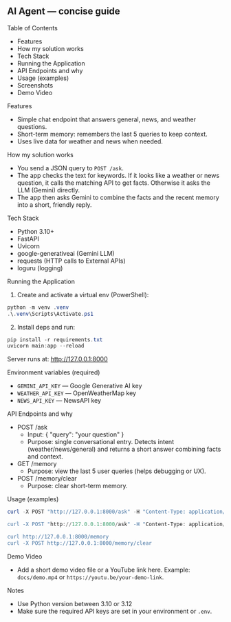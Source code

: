 ## AI Agent — concise guide

Table of Contents
- Features
- How my solution works
- Tech Stack
- Running the Application
- API Endpoints and why
- Usage (examples)
- Screenshots
- Demo Video

Features
- Simple chat endpoint that answers general, news, and weather questions.
- Short-term memory: remembers the last 5 queries to keep context.
- Uses live data for weather and news when needed.

How my solution works
- You send a JSON query to `POST /ask`.
- The app checks the text for keywords. If it looks like a weather or news question, it calls the matching API to get facts. Otherwise it asks the LLM (Gemini) directly.
- The app then asks Gemini to combine the facts and the recent memory into a short, friendly reply.

Tech Stack
- Python 3.10+
- FastAPI 
- Uvicorn 
- google-generativeai (Gemini LLM)
- requests (HTTP calls to External APIs)
- loguru (logging)

Running the Application
1. Create and activate a virtual env (PowerShell):
```powershell
python -m venv .venv
.\.venv\Scripts\Activate.ps1
```
2. Install deps and run:
```powershell
pip install -r requirements.txt
uvicorn main:app --reload
```
Server runs at: http://127.0.0.1:8000

Environment variables (required)
- `GEMINI_API_KEY` — Google Generative AI key
- `WEATHER_API_KEY` — OpenWeatherMap key
- `NEWS_API_KEY` — NewsAPI key

API Endpoints and why
- POST /ask
	- Input: { "query": "your question" }
	- Purpose: single conversational entry. Detects intent (weather/news/general) and returns a short answer combining facts and context.
- GET /memory
	- Purpose: view the last 5 user queries (helps debugging or UX).
- POST /memory/clear
	- Purpose: clear short-term memory.

Usage (examples)
```powershell
curl -X POST "http://127.0.0.1:8000/ask" -H "Content-Type: application/json" -d '{"query":"What's the weather in London today?"}'

curl -X POST "http://127.0.0.1:8000/ask" -H "Content-Type: application/json" -d '{"query":"Latest news about bitcoin"}'

curl http://127.0.0.1:8000/memory
curl -X POST http://127.0.0.1:8000/memory/clear
```

Demo Video
- Add a short demo video file or a YouTube link here. Example: `docs/demo.mp4` or `https://youtu.be/your-demo-link`.

Notes
- Use Python version between 3.10 or 3.12
- Make sure the required API keys are set in your environment or `.env`.


